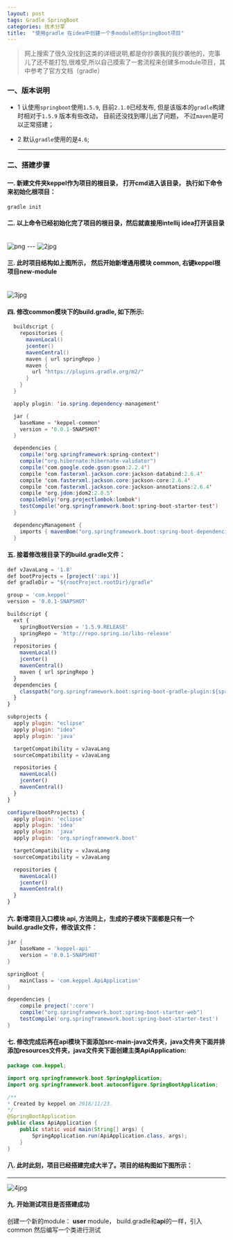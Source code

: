 ```yaml
---
layout: post
tags: Gradle SpringBoot
categories: 技术分享
title:  "使用gradle 在idea中创建一个多module的SpringBoot项目"
---
```


> 网上搜索了很久没找到这类的详细说明,都是你抄袭我的我抄袭他的，完事儿了还不能打包,很难受,所以自己摸索了一套流程来创建多module项目，其中参考了官方文档（gradle）

### 一、版本说明

- 1 认使用`springboot`使用`1.5.9`, 目前`2.1.0`已经发布, 但是该版本的`gradle`构建时相对于`1.5.9` 版本有些改动， 目前还没找到哪儿出了问题， 不过`maven`是可以正常搭建；


- 2 默认`gradle`使用的是`4.6`;
  
  ----
  
### 二、搭建步骤

#### 一. 新建文件夹keppel作为项目的根目录， 打开cmd进入该目录， 执行如下命令来初始化根项目：

  ```
  gradle init
  ```
#### 二. 以上命令已经初始化完了项目的根目录，然后就直接用intellij idea打开该目录
<br/> ![png](https://pic.v2ss.cn/qiniuyun/39d7c5db807e4f86bd40c475ac8db288_1.png)
	---
	![2jpg](https://pic.v2ss.cn/qiniuyun/1d1de6d887e24998aeb40910442e02c9_2.jpg) 
<br>

#### 三. 此时项目结构如上图所示， 然后开始新增通用模块 **common**, 右键keppel根项目new-module
<br/>![3jpg](https://pic.v2ss.cn/qiniuyun/21e11324a06a4572b588cb6de2cb2ab2_3.jpg) 



#### 四. 修改common模块下的build.gradle, 如下所示:
```java
  buildscript {
	repositories {
	  mavenLocal()
	  jcenter()
	  mavenCentral()
	  maven { url springRepo }
	  maven {
		url "https://plugins.gradle.org/m2/"
	  }
	}
  }

  apply plugin: 'io.spring.dependency-management'

  jar {
	baseName = 'keppel-common'
	version = '0.0.1-SNAPSHOT'
  }

  dependencies {
	compile('org.springframework:spring-context')
	compile("org.hibernate:hibernate-validator")
	compile('com.google.code.gson:gson:2.2.4')
	compile 'com.fasterxml.jackson.core:jackson-databind:2.6.4'
	compile 'com.fasterxml.jackson.core:jackson-core:2.6.4'
	compile 'com.fasterxml.jackson.core:jackson-annotations:2.6.4'
	compile 'org.jdom:jdom2:2.0.5'
	compileOnly('org.projectlombok:lombok')
	testCompile('org.springframework.boot:spring-boot-starter-test')
  }

  dependencyManagement {
	imports { mavenBom("org.springframework.boot:spring-boot-dependencies:${springBootVersion}") }
  }
  ```
#### 五. 接着修改根目录下的build.gradle文件：
  ```js
  def vJavaLang = '1.8'
  def bootProjects = [project(':api')]
  def gradleDir = "${rootProject.rootDir}/gradle"

  group = 'com.keppel'
  version = '0.0.1-SNAPSHOT'

  buildscript {
	ext {
	  springBootVersion = '1.5.9.RELEASE'
	  springRepo = 'http://repo.spring.io/libs-release'
	}
	repositories {
	  mavenLocal()
	  jcenter()
	  mavenCentral()
	  maven { url springRepo }
	}
	dependencies {
	  classpath("org.springframework.boot:spring-boot-gradle-plugin:${springBootVersion}")
	}
  }

  subprojects {
	apply plugin: "eclipse"
	apply plugin: "idea"
	apply plugin: 'java'

	targetCompatibility = vJavaLang
	sourceCompatibility = vJavaLang

	repositories {
	  mavenLocal()
	  jcenter()
	  mavenCentral()
	}
  }

  configure(bootProjects) {
	apply plugin: 'eclipse'
	apply plugin: 'idea'
	apply plugin: 'java'
	apply plugin: 'org.springframework.boot'

	targetCompatibility = vJavaLang
	sourceCompatibility = vJavaLang

	repositories {
	  mavenLocal()
	  jcenter()
	  mavenCentral()
	}
  }
  ```

#### 六. 新增项目入口模块 **api**, 方法同上，生成的子模块下面都是只有一个build.gradle文件，修改该文件：
```gradle
jar {
    baseName = 'keppel-api'
    version = '0.0.1-SNAPSHOT'
}

springBoot {
    mainClass = 'com.keppel.ApiApplication'
}

dependencies {
    compile project(':core')
    compile("org.springframework.boot:spring-boot-starter-web")
    testCompile('org.springframework.boot:spring-boot-starter-test')
}
```
#### 七. 修改完成后再在api模块下面添加src-main-java文件夹，java文件夹下面并排添加resources文件夹，java文件夹下面创建主类ApiApplication:
```java
package com.keppel;

import org.springframework.boot.SpringApplication;
import org.springframework.boot.autoconfigure.SpringBootApplication;

/**
* Created by keppel on 2018/11/23.
*/
@SpringBootApplication
public class ApiApplication {
    public static void main(String[] args) {
        SpringApplication.run(ApiApplication.class, args);
    }
}
```
#### 八. 此时此刻，项目已经搭建完成大半了。项目的结构图如下图所示：
****
  ![4jpg](https://pic.v2ss.cn/qiniuyun/b26518a6cd7b496eaec58a0cf14df931_4.jpg) 



#### 九. 开始测试项目是否搭建成功
  创建一个新的module： **user** module， build.gradle和**api**的一样，引入common
  然后编写一个类进行测试
